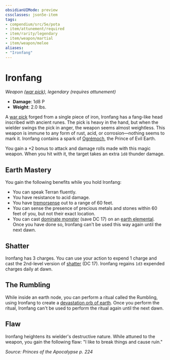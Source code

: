 ```yaml
---
obsidianUIMode: preview
cssclasses: json5e-item
tags:
- compendium/src/5e/pota
- item/attunement/required
- item/rarity/legendary
- item/weapon/martial
- item/weapon/melee
aliases: 
- "Ironfang"
---
```

# Ironfang
*Weapon ([war pick](Mechanics/items/war-pick.md)), legendary (requires attunement)*  

- **Damage**: 1d8 P
- **Weight**: 2.0 lbs.

A [war pick](Mechanics/items/war-pick.md) forged from a single piece of iron, Ironfang has a fang-like head inscribed with ancient runes. The pick is heavy in the hand, but when the wielder swings the pick in anger, the weapon seems almost weightless. This weapon is immune to any form of rust, acid, or corrosion—nothing seems to mark it. Ironfang contains a spark of [Ogrémoch](Mechanics/bestiary/npc/ogremoch-pota.md), the Prince of Evil Earth.

You gain a +2 bonus to attack and damage rolls made with this magic weapon. When you hit with it, the target takes an extra `1d8` thunder damage.

## Earth Mastery

You gain the following benefits while you hold Ironfang:

- You can speak Terran fluently.  
- You have resistance to acid damage.  
- You have [tremorsense](Mechanics/Rules/senses.md#Tremorsense) out to a range of 60 feet.  
- You can sense the presence of precious metals and stones within 60 feet of you, but not their exact location.  
- You can cast [dominate monster](Mechanics/spells/dominate-monster.md) (save DC 17) on an [earth elemental](Mechanics/bestiary/elemental/earth-elemental.md). Once you have done so, Ironfang can't be used this way again until the next dawn.  

## Shatter

Ironfang has 3 charges. You can use your action to expend 1 charge and cast the 2nd-level version of [shatter](Mechanics/spells/shatter.md) (DC 17). Ironfang regains `1d3` expended charges daily at dawn.

## The Rumbling

While inside an earth node, you can perform a ritual called the Rumbling, using Ironfang to create a [devastation orb of earth](Mechanics/items/devastation-orb-of-earth-pota.md). Once you perform the ritual, Ironfang can't be used to perform the ritual again until the next dawn.

## Flaw

Ironfang heightens its wielder's destructive nature. While attuned to the weapon, you gain the following flaw: "I like to break things and cause ruin."

*Source: Princes of the Apocalypse p. 224*